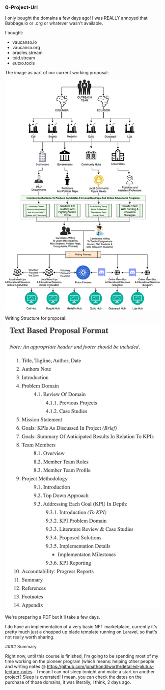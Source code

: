 ### 0-Project-Url

I only bought the domains a few days ago! I was REALLY annoyed that Babbage.io or .org or whatever wasn't available.

I bought:

* vaucanso.io
* vaucanso.org
* oracles.stream
* txid.stream
* eutxo.tools

The image as part of our current working proposal:

![./img/PROP-TOP-DOWN.png](./img/PROP-TOP-DOWN.png)

Writing Structure for proposal:

![./img/prop-structure.jpg](./img/prop-structure.jpg)

We're preparing a PDF but it'll take a few days.

I do have an implementation of a very basic NFT marketplace, currently it's pretty much just a chopped up blade template running on Laravel, so that's not really worth sharing.

#### Summary

Right now, until this course is finished, I'm going to be spending most of my time working on the pioneer program (which means: helping other people and writing notes @ https://github.com/jonathondilworth/detailed-plutus-lecture-notes - I mean I can not sleep tonight and make a start on another project? Sleep is overrated! I mean, you can check the dates on the purchase of those domains, it was literally, I think, 2 days ago.